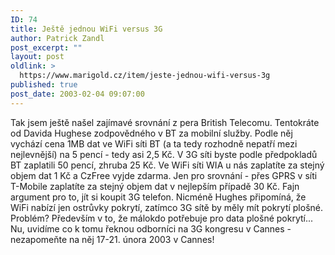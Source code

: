 ```yaml
---
ID: 74
title: Ještě jednou WiFi versus 3G
author: Patrick Zandl
post_excerpt: ""
layout: post
oldlink: >
  https://www.marigold.cz/item/jeste-jednou-wifi-versus-3g
published: true
post_date: 2003-02-04 09:07:00
---
```

Tak jsem ještě našel zajímavé srovnání z pera British Telecomu. Tentokráte od Davida Hughese zodpovědného v BT za mobilní služby. Podle něj vychází cena 1MB dat ve WiFi síti BT (a ta tedy rozhodně nepatří mezi nejlevnější) na 5 pencí - tedy asi 2,5 Kč. V 3G síti byste podle předpokladů BT zaplatili 50 pencí, zhruba 25 Kč. Ve WiFi síti WIA u nás zaplatíte za stejný objem dat 1 Kč a CzFree vyjde zdarma. Jen pro srovnání - přes GPRS v síti T-Mobile zaplatíte za stejný objem dat v nejlepším případě 30 Kč. Fajn argument pro to, jít si koupit 3G telefon. Nicméně Hughes připomíná, že WiFi nabízí jen ostrůvky pokrytí, zatímco 3G sítě by měly mít pokrytí plošné. Problém? Především v to, že málokdo potřebuje pro data plošné pokrytí... Nu, uvidíme co k tomu řeknou odborníci na 3G kongresu v Cannes - nezapomeňte na něj 17-21. února 2003 v Cannes!